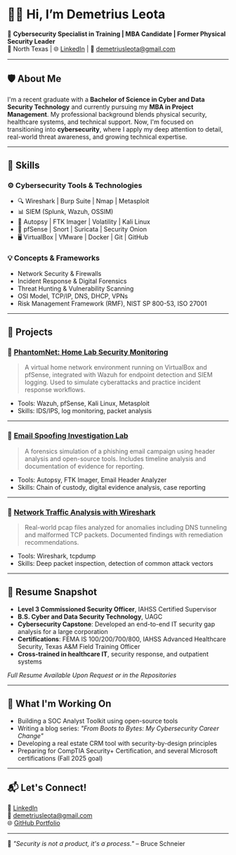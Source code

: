 # 👋🏽 Hi, I’m Demetrius Leota

🎯 **Cybersecurity Specialist in Training | MBA Candidate | Former Physical Security Leader**  
📍 North Texas | 🌐 [LinkedIn](https://www.linkedin.com/in/demetriusleota) | 📧 demetriusleota@gmail.com

---

## 🛡️ About Me

I'm a recent graduate with a **Bachelor of Science in Cyber and Data Security Technology** and currently pursuing my **MBA in Project Management**. My professional background blends physical security, healthcare systems, and technical support. Now, I'm focused on transitioning into **cybersecurity**, where I apply my deep attention to detail, real-world threat awareness, and growing technical expertise.

---

## 🧠 Skills

### ⚙️ Cybersecurity Tools & Technologies

- 🔍 Wireshark | Burp Suite | Nmap | Metasploit
- 📊 SIEM (Splunk, Wazuh, OSSIM)
- 🧰 Autopsy | FTK Imager | Volatility | Kali Linux
- 🔐 pfSense | Snort | Suricata | Security Onion
- 🖥️ VirtualBox | VMware | Docker | Git | GitHub

### 💡 Concepts & Frameworks

- Network Security & Firewalls  
- Incident Response & Digital Forensics  
- Threat Hunting & Vulnerability Scanning  
- OSI Model, TCP/IP, DNS, DHCP, VPNs  
- Risk Management Framework (RMF), NIST SP 800-53, ISO 27001  

---

## 📁 Projects

### 🔐 [PhantomNet: Home Lab Security Monitoring](https://github.com/demetriusleota/phantomnet)
> A virtual home network environment running on VirtualBox and pfSense, integrated with Wazuh for endpoint detection and SIEM logging. Used to simulate cyberattacks and practice incident response workflows.

- Tools: Wazuh, pfSense, Kali Linux, Metasploit
- Skills: IDS/IPS, log monitoring, packet analysis

---

### 🧪 [Email Spoofing Investigation Lab](https://github.com/demetriusleota/email-spoofing-lab)
> A forensics simulation of a phishing email campaign using header analysis and open-source tools. Includes timeline analysis and documentation of evidence for reporting.

- Tools: Autopsy, FTK Imager, Email Header Analyzer
- Skills: Chain of custody, digital evidence analysis, case reporting

---

### 🔎 [Network Traffic Analysis with Wireshark](https://github.com/demetriusleota/wireshark-analysis)
> Real-world pcap files analyzed for anomalies including DNS tunneling and malformed TCP packets. Documented findings with remediation recommendations.

- Tools: Wireshark, tcpdump
- Skills: Deep packet inspection, detection of common attack vectors

---

## 📄 Resume Snapshot

- **Level 3 Commissioned Security Officer**, IAHSS Certified Supervisor
- **B.S. Cyber and Data Security Technology**, UAGC
- **Cybersecurity Capstone**: Developed an end-to-end IT security gap analysis for a large corporation
- **Certifications**: FEMA IS 100/200/700/800, IAHSS Advanced Healthcare Security, Texas A&M Field Training Officer
- **Cross-trained in healthcare IT**, security response, and outpatient systems

*Full Resume Available Upon Request or in the Repositories*

---

## 🚧 What I'm Working On

- Building a SOC Analyst Toolkit using open-source tools  
- Writing a blog series: _"From Boots to Bytes: My Cybersecurity Career Change"_  
- Developing a real estate CRM tool with security-by-design principles  
- Preparing for CompTIA Security+ Certification, and several Microsoft certifications (Fall 2025 goal)

---

## 📬 Let's Connect!

💼 [LinkedIn](https://www.linkedin.com/in/demetriusleota)  
📧 demetriusleota@gmail.com  
🌐 [GitHub Portfolio](https://github.com/dleota)  

---

🧠 _"Security is not a product, it's a process."_ – Bruce Schneier
